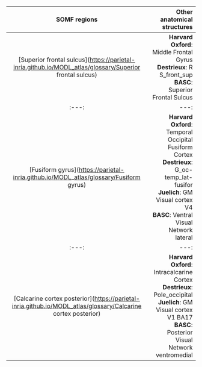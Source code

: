 | SOMF regions| Other anatomical structures|
| :---: | ---: |
|[Superior frontal sulcus](https://parietal-inria.github.io/MODL_atlas/glossary/Superior frontal sulcus)| **Harvard Oxford**: Middle Frontal Gyrus <br> **Destrieux**: R S_front_sup <br> **BASC**: Superior Frontal Sulcus|
| :---: | ---: |
|[Fusiform gyrus](https://parietal-inria.github.io/MODL_atlas/glossary/Fusiform gyrus)| **Harvard Oxford**: Temporal Occipital Fusiform Cortex <br> **Destrieux**: G_oc-temp_lat-fusifor <br> **Juelich**: GM Visual cortex V4 <br> **BASC**: Ventral Visual Network lateral|
| :---: | ---: |
|[Calcarine cortex posterior](https://parietal-inria.github.io/MODL_atlas/glossary/Calcarine cortex posterior)| **Harvard Oxford**: Intracalcarine Cortex <br> **Destrieux**: Pole_occipital <br> **Juelich**: GM Visual cortex V1 BA17 <br> **BASC**: Posterior Visual Network ventromedial|
